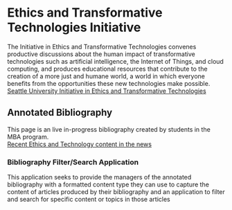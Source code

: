 # Ethics and Transformative Technologies Initiative
The Initiative in Ethics and Transformative Technologies convenes productive discussions about the human impact of transformative technologies such as artificial intelligence, the Internet of Things, and cloud computing, and produces educational resources that contribute to the creation of a more just and humane world, a world in which everyone benefits from the opportunities these new technologies make possible.
[Seattle University Initiative in Ethics and Transformative Technologies](https://www.seattleu.edu/ethics-and-technology/ "Seattle University Initiative in Ethics and Transformative Technologies")

## Annotated Bibliography
This page is an live in-progress bibliography created by students in the MBA program.<br>
[Recent Ethics and Technology content in the news](https://www.seattleu.edu/ethics-and-technology/educational-resources/annotated-bibliography/ "Seattle University Initiative in Ethics and Transformative Technologies")

### Bibliography Filter/Search Application
This application seeks to provide the managers of the annotated bibliography with a formatted content type they can use to capture the content of articles produced by their bibliography and an application to filter and search for specific content or topics in those articles
